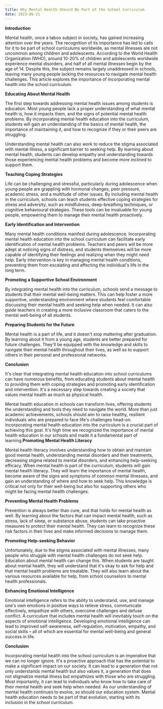 ```yaml
---
title: Why Mental Health Should Be Part of the School Curriculum
date: 2023-06-21
---
```

**Introduction**

Mental health, once a taboo subject in society, has gained increasing attention over the years. The recognition of its importance has led to calls for it to be part of school curriculums worldwide, as mental illnesses are not uncommon among children and adolescents. According to the World Health Organization (WHO), around 10-20% of children and adolescents worldwide experience mental disorders, and half of all mental illnesses begin by the age of 14. Despite this, the subject remains largely unaddressed in schools, leaving many young people lacking the resources to navigate mental health challenges. This article explores the importance of incorporating mental health into the school curriculum.

**Educating About Mental Health**

The first step towards addressing mental health issues among students is education. Most young people lack a proper understanding of what mental health is, how it impacts them, and the signs of potential mental health problems. By incorporating mental health education into the curriculum, students will gain an understanding of the basics of mental health, the importance of maintaining it, and how to recognize if they or their peers are struggling.

Understanding mental health can also work to reduce the stigma associated with mental illness, a significant barrier to seeking help. By learning about mental health, students can develop empathy and understanding towards those experiencing mental health problems and become more inclined to support them.

**Teaching Coping Strategies**

Life can be challenging and stressful, particularly during adolescence when young people are grappling with hormonal changes, peer pressure, academic stress, and a multitude of other issues. By including mental health in the curriculum, schools can teach students effective coping strategies for stress and adversity, such as mindfulness, deep-breathing techniques, or cognitive behavioural strategies. These tools can be invaluable for young people, empowering them to manage their mental health proactively.

**Early Identification and Intervention**

Many mental health conditions manifest during adolescence. Incorporating mental health education into the school curriculum can facilitate early identification of mental health problems. Teachers and peers will be more adept at noticing signs of distress, and students themselves will be more capable of identifying their feelings and realizing when they might need help. Early intervention is key in managing mental health conditions, preventing them from escalating and affecting the individual's life in the long term.

**Promoting a Supportive School Environment**

By integrating mental health into the curriculum, schools send a message to students that their mental well-being matters. This can help foster a more supportive, understanding environment where students feel comfortable discussing their mental health and seeking help when needed. It can also guide teachers in creating a more inclusive classroom that caters to the mental well-being of all students.

**Preparing Students for the Future**

Mental health is a part of life, and it doesn't stop mattering after graduation. By learning about it from a young age, students are better prepared for future challenges. They'll be equipped with the knowledge and skills to navigate their mental health throughout their lives, as well as to support others in their personal and professional networks.

**Conclusion**

It's clear that integrating mental health education into school curriculums can have numerous benefits, from educating students about mental health to providing them with coping strategies and promoting early identification and intervention. It's a necessary step towards creating a society that values mental health as much as physical health.

Mental health education in schools can transform lives, offering students the understanding and tools they need to navigate the world. More than just academic achievements, schools should aim to raise healthy, resilient individuals who are prepared to face life's challenges head-on. Incorporating mental health education into the curriculum is a crucial part of achieving this goal. It's high time we recognized the importance of mental health education in our schools and made it a fundamental part of learning.**Promoting Mental Health Literacy**

Mental health literacy involves understanding how to obtain and maintain good mental health, understanding mental disorders and their treatments, decreasing stigma related to mental disorders, and enhancing help-seeking efficacy. When mental health is part of the curriculum, students will gain mental health literacy. They will learn the importance of mental health, become aware of the signs and symptoms of common mental illnesses, and gain an understanding of where and how to seek help. This knowledge is critical not only for their well-being but also for supporting others who might be facing mental health challenges.

**Preventing Mental Health Problems**

Prevention is always better than cure, and that holds for mental health as well. By learning about the factors that can impact mental health, such as stress, lack of sleep, or substance abuse, students can take proactive measures to protect their mental health. They can learn to recognize these risk factors in their lives and make informed decisions to manage them.

**Promoting Help-seeking Behavior**

Unfortunately, due to the stigma associated with mental illnesses, many people who struggle with mental health challenges do not seek help. Education about mental health can change this. When students are taught about mental health, they will understand that it's okay to ask for help and that mental health problems are treatable. They will also learn about the various resources available for help, from school counselors to mental health professionals.

**Enhancing Emotional Intelligence**

Emotional intelligence refers to the ability to understand, use, and manage one's own emotions in positive ways to relieve stress, communicate effectively, empathize with others, overcome challenges and defuse conflict. A curriculum that includes mental health will inevitably touch on the aspects of emotional intelligence. Developing emotional intelligence can lead to improved self-awareness, self-regulation, motivation, empathy, and social skills – all of which are essential for mental well-being and general success in life.

**Conclusion**

Incorporating mental health into the school curriculum is an imperative that we can no longer ignore. It's a proactive approach that has the potential to make a significant impact on our society. It can lead to a generation that not only understands mental health but also values it, a generation that does not stigmatize mental illness but empathizes with those who are struggling. Most importantly, it can lead to individuals who know how to take care of their mental health and seek help when needed. As our understanding of mental health continues to evolve, so should our education system. Mental health education needs to be part of that evolution, starting with its inclusion in the school curriculum.